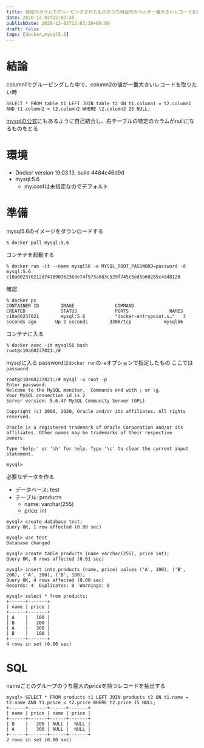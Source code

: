```yaml
---
title: 特定のカラムでグルーピングされたもののうち特定のカラムが一番大きいレコードを抽出するSQL
date: 2020-12-02T12:02:45
publishDate: 2020-12-02T12:03:10+09:00
draft: false
tags: [docker,mysql5.6]
---
```


# 結論
column1でグルーピングした中で、column2の値が一番大きいレコードを取りたい時
```
SELECT * FROM table t1 LEFT JOIN table t2 ON t1.column1 = t2.column1 AND t1.column2 < t2.column2 WHERE t2.column2 IS NULL;
```

[mysqlの公式](https://dev.mysql.com/doc/refman/5.6/ja/example-maximum-column-group-row.html)にもあるように自己結合し、右テーブルの特定のカラムがnullになるものをとる

# 環境
- Docker version 19.03.13, build 4484c46d9d
- mysql:5.6
  - my.confは未指定なのでデフォルト

# 準備
mysql5.6のイメージをダウンロードする
```
% docker pull mysql:5.6
```

コンテナを起動する
```
% docker run -it --name mysql56 -e MYSQL_ROOT_PASSWORD=password -d mysql:5.6
c10a602370212d74189076236de74f573a683c529f745c5ed5b60285c48d8120
```

確認
```
% docker ps
CONTAINER ID        IMAGE               COMMAND                  CREATED             STATUS              PORTS               NAMES
c10a60237021        mysql:5.6           "docker-entrypoint.s…"   3 seconds ago       Up 2 seconds        3306/tcp            mysql56
```

コンテナに入る
```
% docker exec -it mysql56 bash
root@c10a60237021:/#
```

mysqlに入る
passwordは`docker run`の`-e`オプションで指定したもの
ここでは`password`
```
root@c10a60237021:/# mysql -u root -p
Enter password:
Welcome to the MySQL monitor.  Commands end with ; or \g.
Your MySQL connection id is 2
Server version: 5.6.47 MySQL Community Server (GPL)

Copyright (c) 2000, 2020, Oracle and/or its affiliates. All rights reserved.

Oracle is a registered trademark of Oracle Corporation and/or its
affiliates. Other names may be trademarks of their respective
owners.

Type 'help;' or '\h' for help. Type '\c' to clear the current input statement.

mysql>
```

必要なデータを作る
- データベース: test
- テーブル: products
  - name: varchar(255)
  - price: int

```
mysql> create database test;
Query OK, 1 row affected (0.00 sec)
```
```
mysql> use test
Database changed
```
```
mysql> create table products (name varchar(255), price int);
Query OK, 0 rows affected (0.01 sec)
```
```
mysql> insert into products (name, price) values ('A', 100), ('B', 200), ('A', 300), ('B', 100);
Query OK, 4 rows affected (0.00 sec)
Records: 4  Duplicates: 0  Warnings: 0
```
```
mysql> select * from products;
+------+-------+
| name | price |
+------+-------+
| A    |   100 |
| B    |   200 |
| A    |   300 |
| B    |   100 |
+------+-------+
4 rows in set (0.00 sec)
```

# SQL
nameごとのグループのうち最大のpriceを持つレコードを抽出する
```
mysql> SELECT * FROM products t1 LEFT JOIN products t2 ON t1.name = t2.name AND t1.price < t2.price WHERE t2.price IS NULL;
+------+-------+------+-------+
| name | price | name | price |
+------+-------+------+-------+
| B    |   200 | NULL |  NULL |
| A    |   300 | NULL |  NULL |
+------+-------+------+-------+
2 rows in set (0.00 sec)
```
